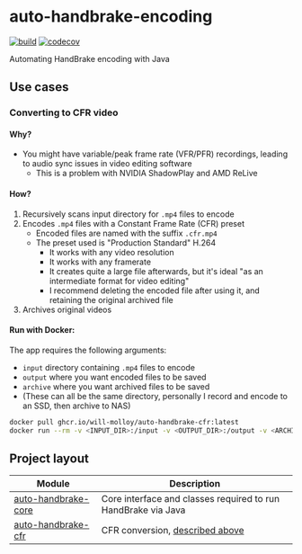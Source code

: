 # auto-handbrake-encoding

[![build](https://github.com/will-molloy/auto-handbrake-encoding/workflows/build/badge.svg?branch=main)](https://github.com/will-molloy/auto-handbrake-encoding/actions?query=workflow%3Abuild)
[![codecov](https://codecov.io/gh/will-molloy/auto-handbrake-encoding/branch/main/graph/badge.svg)](https://codecov.io/gh/will-molloy/auto-handbrake-encoding)

Automating HandBrake encoding with Java

## Use cases

### Converting to CFR video

#### Why?

- You might have variable/peak frame rate (VFR/PFR) recordings, leading to audio sync issues in video editing software
  - This is a problem with NVIDIA ShadowPlay and AMD ReLive

#### How?

1. Recursively scans input directory for `.mp4` files to encode
2. Encodes `.mp4` files with a Constant Frame Rate (CFR) preset
    - Encoded files are named with the suffix `.cfr.mp4`
    - The preset used is "Production Standard" H.264
      - It works with any video resolution
      - It works with any framerate
      - It creates quite a large file afterwards, but it's ideal "as an intermediate format for video editing"
      - I recommend deleting the encoded file after using it, and retaining the original archived file
3. Archives original videos

#### Run with Docker:

The app requires the following arguments:
- `input` directory containing `.mp4` files to encode
- `output` where you want encoded files to be saved
- `archive` where you want archived files to be saved
- (These can all be the same directory, personally I record and encode to an SSD, then archive to NAS)

```bash
docker pull ghcr.io/will-molloy/auto-handbrake-cfr:latest
docker run --rm -v <INPUT_DIR>:/input -v <OUTPUT_DIR>:/output -v <ARCHIVE_DIR>:/archive ghcr.io/will-molloy/auto-handbrake-cfr
```

## Project layout

| Module                                       | Description                                                   |
|----------------------------------------------|---------------------------------------------------------------|
| [auto-handbrake-core](./auto-handbrake-core) | Core interface and classes required to run HandBrake via Java |
| [auto-handbrake-cfr](./auto-handbrake-cfr)   | CFR conversion, [described above](#converting-to-cfr-video)   |